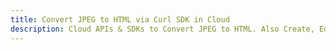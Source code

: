 ---title: Convert JPEG to HTML via Curl SDK in Clouddescription: Cloud APIs & SDKs to Convert JPEG to HTML. Also Create, Edit & Render Microsoft Word & OpenOffice documents in the Cloud.---
